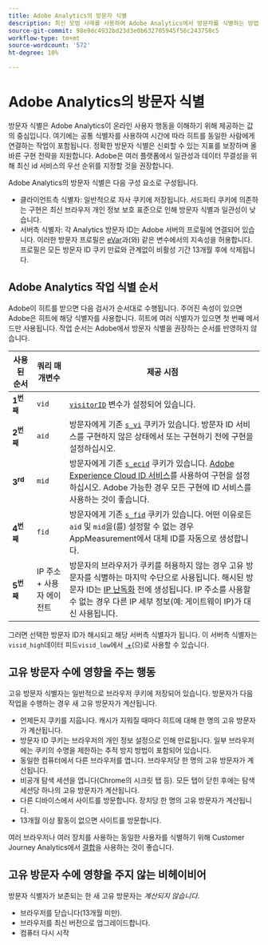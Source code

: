 ```yaml
---
title: Adobe Analytics의 방문자 식별
description: 최신 모범 사례를 사용하여 Adobe Analytics에서 방문자를 식별하는 방법을 알아봅니다.
source-git-commit: 98e9dc4932bd23d3e0b632705945f56c243750c5
workflow-type: tm+mt
source-wordcount: '572'
ht-degree: 10%

---
```


# Adobe Analytics의 방문자 식별

방문자 식별은 Adobe Analytics이 온라인 사용자 행동을 이해하기 위해 제공하는 값의 중심입니다. 여기에는 공통 식별자를 사용하여 시간에 따라 히트를 동일한 사람에게 연결하는 작업이 포함됩니다. 정확한 방문자 식별은 신뢰할 수 있는 지표를 보장하며 올바른 구현 전략을 지원합니다. Adobe은 여러 플랫폼에서 일관성과 데이터 무결성을 위해 최신 id 서비스의 우선 순위를 지정할 것을 권장합니다.

Adobe Analytics의 방문자 식별은 다음 구성 요소로 구성됩니다.

* 클라이언트측 식별자: 일반적으로 자사 쿠키에 저장됩니다. 서드파티 쿠키에 의존하는 구현은 최신 브라우저 개인 정보 보호 표준으로 인해 방문자 식별과 일관성이 낮습니다.
* 서버측 식별자: 각 Analytics 방문자 ID는 Adobe 서버의 프로필에 연결되어 있습니다. 이러한 방문자 프로필은 [eVar](/help/components/dimensions/evar.md)과(와) 같은 변수에서의 지속성을 허용합니다. 프로필은 모든 방문자 ID 쿠키 만료와 관계없이 비활성 기간 13개월 후에 삭제됩니다.

## Adobe Analytics 작업 식별 순서

Adobe이 히트를 받으면 다음 검사가 순서대로 수행됩니다. 주어진 속성이 있으면 Adobe은 히트에 해당 식별자를 사용합니다. 히트에 여러 식별자가 있으면 첫 번째 메서드만 사용됩니다. 작업 순서는 Adobe에서 방문자 식별을 권장하는 순서를 반영하지 않습니다.

| 사용된 순서 | 쿼리 매개변수 | 제공 시점 |
|---|---|---|
| **1<sup>번째</sup>** | `vid` | [`visitorID`](/help/implement/vars/config-vars/visitorid.md) 변수가 설정되어 있습니다. |
| **2<sup>번째</sup>** | `aid` | 방문자에게 기존 [`s_vi`](https://experienceleague.adobe.com/ko/docs/core-services/interface/data-collection/cookies/analytics) 쿠키가 있습니다. 방문자 ID 서비스를 구현하지 않은 상태에서 또는 구현하기 전에 구현을 설정하십시오. |
| **3<sup>rd</sup>** | `mid` | 방문자에게 기존 [`s_ecid`](https://experienceleague.adobe.com/ko/docs/core-services/interface/data-collection/cookies/analytics) 쿠키가 있습니다. [Adobe Experience Cloud ID 서비스](https://experienceleague.adobe.com/docs/id-service/using/home.html?lang=ko)를 사용하여 구현을 설정하십시오. Adobe 가능한 경우 모든 구현에 ID 서비스를 사용하는 것이 좋습니다. |
| **4<sup>번째</sup>** | `fid` | 방문자에게 기존 [`s_fid`](https://experienceleague.adobe.com/ko/docs/core-services/interface/data-collection/cookies/analytics) 쿠키가 있습니다. 어떤 이유로든 `aid` 및 `mid`을(를) 설정할 수 없는 경우 AppMeasurement에서 대체 ID를 자동으로 생성합니다. |
| **5<sup>번째</sup>** | IP 주소 + 사용자 에이전트 | 방문자의 브라우저가 쿠키를 허용하지 않는 경우 고유 방문자를 식별하는 마지막 수단으로 사용됩니다. 해시된 방문자 ID는 [IP 난독화](/help/admin/tools/manage-rs/edit-settings/general/general-acct-settings-admin.md) 전에 생성됩니다. IP 주소를 사용할 수 없는 경우 다른 IP 세부 정보(예: 게이트웨이 IP)가 대신 사용됩니다. |

그러면 선택한 방문자 ID가 해시되고 해당 서버측 식별자가 됩니다. 이 서버측 식별자는 `visid_high`데이터 피드`visid_low`에서 [&#x200B; + &#x200B;](/help/export/analytics-data-feed/data-feed-overview.md)(으)로 사용할 수 있습니다.

## 고유 방문자 수에 영향을 주는 행동

고유 방문자 식별자는 일반적으로 브라우저 쿠키에 저장되어 있습니다. 방문자가 다음 작업을 수행하는 경우 새 고유 방문자가 계산됩니다.

* 언제든지 쿠키를 지웁니다. 캐시가 지워질 때마다 히트에 대해 한 명의 고유 방문자가 계산됩니다.
* 방문자 ID 쿠키는 브라우저의 개인 정보 설정으로 인해 만료됩니다. 일부 브라우저에는 쿠키의 수명을 제한하는 추적 방지 방법이 포함되어 있습니다.
* 동일한 컴퓨터에서 다른 브라우저를 엽니다. 브라우저당 한 명의 고유 방문자가 계산됩니다.
* 비공개 탐색 세션을 엽니다(Chrome의 시크릿 탭 등). 모든 탭이 닫힌 후에는 탐색 세션당 하나의 고유 방문자가 계산됩니다.
* 다른 디바이스에서 사이트를 방문합니다. 장치당 한 명의 고유 방문자가 계산됩니다.
* 13개월 이상 활동이 없으면 사이트를 방문합니다.

여러 브라우저나 여러 장치를 사용하는 동일한 사용자를 식별하기 위해 Customer Journey Analytics에서 [결합](https://experienceleague.adobe.com/ko/docs/analytics-platform/using/stitching/overview)을 사용하는 것이 좋습니다.

## 고유 방문자 수에 영향을 주지 않는 비헤이비어

방문자 식별자가 보존되는 한 새 고유 방문자는 *계산되지 않습니다*.

* 브라우저를 닫습니다(13개월 미만).
* 브라우저를 최신 버전으로 업그레이드합니다.
* 컴퓨터 다시 시작
